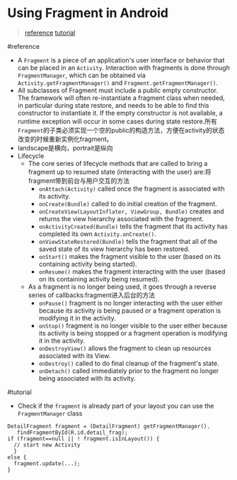 Using Fragment in Android
==========================
> [reference](https://developer.android.com/reference/android/app/Fragment.html)
> [tutorial](http://www.vogella.com/articles/AndroidFragments/article.html)

#reference
+ A ``Fragment`` is a piece of an application's user interface or behavior that can be placed in an ``Activity``. Interaction with fragments is done through ``FragmentManager``, which can be obtained via ``Activity.getFragmentManager()`` and ``Fragment.getFragmentManager()``.
+ All subclasses of Fragment must include a public empty constructor. The framework will often re-instantiate a fragment class when needed, in particular during state restore, and needs to be able to find this constructor to instantiate it. If the empty constructor is not available, a runtime exception will occur in some cases during state restore.所有``Fragment``的子类必须实现一个空的public的构造方法，方便在activity的状态改变的时候重新实例化fragment。
+ landscape是横向，portrait是纵向
+ Lifecycle
	+ The core series of lifecycle methods that are called to bring a fragment up to resumed state (interacting with the user) are:将fragment带到前台与用户交互的方法
		+ ``onAttach(Activity)`` called once the fragment is associated with its activity.
		+ ``onCreate(Bundle)`` called to do initial creation of the fragment.
		+ ``onCreateView(LayoutInflater, ViewGroup, Bundle)`` creates and returns the view hierarchy associated with the fragment.
		+ ``onActivityCreated(Bundle)`` tells the fragment that its activity has completed its own ``Activity.onCreate()``.
		+ ``onViewStateRestored(Bundle)`` tells the fragment that all of the saved state of its view hierarchy has been restored.
		+ ``onStart()`` makes the fragment visible to the user (based on its containing activity being started).
		+ ``onResume()`` makes the fragment interacting with the user (based on its containing activity being resumed).
	+ As a fragment is no longer being used, it goes through a reverse series of callbacks:fragment进入后台的方法
		+ ``onPause()`` fragment is no longer interacting with the user either because its activity is being paused or a fragment operation is modifying it in the activity.
		+ ``onStop()`` fragment is no longer visible to the user either because its activity is being stopped or a fragment operation is modifying it in the activity.
		+ ``onDestroyView()`` allows the fragment to clean up resources associated with its View.
		+ ``onDestroy()`` called to do final cleanup of the fragment's state.
		+ ``onDetach()`` called immediately prior to the fragment no longer being associated with its activity.


#tutorial
+ Check if the ``fragment`` is already part of your layout you can use the ``FragmentManager`` class

```
DetailFragment fragment = (DetailFragment) getFragmentManager().
   findFragmentById(R.id.detail_frag);
if (fragment==null || ! fragment.isInLayout()) {
  // start new Activity
  }
else {
  fragment.update(...);
}
```